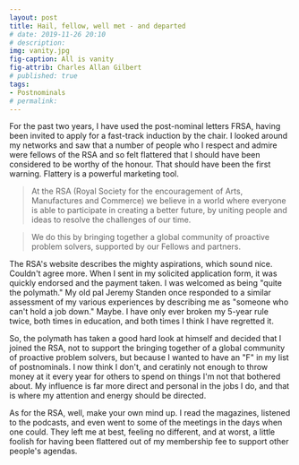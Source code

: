 ```yaml
---
layout: post
title: Hail, fellow, well met - and departed
# date: 2019-11-26 20:10
# description: 
img: vanity.jpg
fig-caption: All is vanity
fig-attrib: Charles Allan Gilbert
# published: true
tags:
- Postnominals
# permalink:
---
```

For the past two years, I have used the post-nominal letters FRSA, having been invited to apply for a fast-track induction by the chair. I looked around my networks and saw that a number of people who I respect and admire were fellows of the RSA and so felt flattered that I should have been considered to be worthy of the honour. That should have been the first warning. Flattery is a powerful marketing tool.

> At the RSA (Royal Society for the encouragement of Arts, Manufactures and Commerce) we believe in a world where everyone is able to participate in creating a better future, by uniting people and ideas to resolve the challenges of our time.

> We do this by bringing together a global community of proactive problem solvers, supported by our Fellows and partners.

The RSA's website describes the mighty aspirations, which sound nice. Couldn't agree more. When I sent in my solicited application form, it was quickly endorsed and the payment taken. I was welcomed as being "quite the polymath." My old pal Jeremy Standen once responded to a similar assessment of my various experiences by describing me as "someone who can't hold a job down." Maybe. I have only ever broken my 5-year rule twice, both times in education, and both times I think I have regretted it.

So, the polymath has taken a good hard look at himself and decided that I joined the RSA, not to support the bringing together of a global community of proactive problem solvers, but because I wanted to have an "F" in my list of postnominals. I now think I don't, and ceratinly not enough to throw money at it every year for others to spend on things I'm not that bothered about. My influence is far more direct and personal in the jobs I do, and that is where my attention and energy should be directed.

As for the RSA, well, make your own mind up. I read the magazines, listened to the podcasts, and even went to some of the meetings in the days when one could. They left me at best, feeling no different, and at worst, a little foolish for having been flattered out of my membership fee to support other people's agendas.
